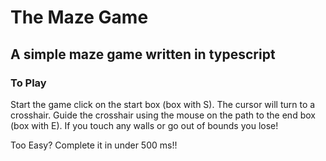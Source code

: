 # The Maze Game

## A simple maze game written in typescript


### To Play
Start the game click on the start box (box with S). The cursor will turn to a crosshair. Guide the crosshair using the mouse on the path to the end box (box with E). If you touch any walls or go out of bounds you lose!

Too Easy? Complete it in under 500 ms!!